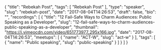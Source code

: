 {
  "title": "Rebekah Post",
  "tags": [
    "Rebekah Post"
  ],
  "type": "speaker",
  "slug": "rebekah-post",
  "date": "2017-08-04T14:26:53",
  "draft": false,
  "bio": "",
  "recordings": [
    {
      "title": "12 Fail-Safe Ways to Charm Audiences: Public Speaking as a Developer",
      "slug": "12-fail-safe-ways-to-charm-audiences-public-speaking-as-a-developer",
      "thumbnail": "https://i.vimeocdn.com/video/651773977_295x166.jpg",
      "date": "2017-08-04T14:26:53",
      "meetups": [
        {
          "name": "ACT-W",
          "slug": "act-w"
        }
      ],
      "tags": [
        {
          "name": "Public speaking",
          "slug": "public-speaking"
        }
      ]
    }
  ]
}